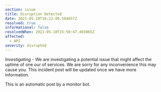 ```yaml
---
section: issue
title: Disruption Detected
date: 2021-05-10T16:22:09.584657Z
resolved: true
informational: false
resolvedWhen: 2021-05-10T15:50:47.493065Z
affected:
  - API
severity: disrupted
---
```

*Investigating* - We are investigating a potential issue that might affect the uptime of one our of services. We are sorry for any inconvenience this may cause you. This incident post will be updated once we have more information.

This is an automatic post by a monitor bot.
        